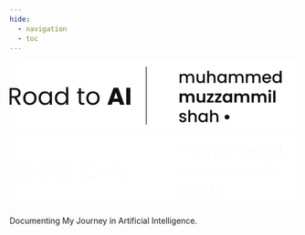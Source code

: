 ```yaml
---
hide:
  - navigation
  - toc
---
```


<script>
(function ensureLandingStyles() {
  var existing = document.querySelector('link[data-landing-custom-style]');
  if (!existing) {
    var link = document.createElement('link');
    link.rel = 'stylesheet';
    link.href = new URL('stylesheets/custom.css', document.baseURI).href;
    link.setAttribute('data-landing-custom-style', 'true');
    document.head.appendChild(link);
  }
})();
</script>

<script src="https://cdnjs.cloudflare.com/ajax/libs/three.js/r134/three.min.js"></script>
<script src="https://cdn.jsdelivr.net/npm/vanta@latest/dist/vanta.globe.min.js"></script>

<div id="vanta-background" class="landing-page">
  <div class="hero-content">
    <img src="assets/images/white-bg-logo.png" alt="Road to AI Logo" class="hero-logo light-logo">
    <img src="assets/images/black-bg-logo.png" alt="Road to AI Logo" class="hero-logo dark-logo">
    <!-- <h1>Road to AI</h1> -->
    <p>Documenting My Journey in Artificial Intelligence.</p>
    <!-- <a href="/ZeroToHero/" class="hero-button">Start Learning</a> -->
  </div>
</div>

<script>
var vantaEffect = VANTA.GLOBE({
  el: "#vanta-background.landing-page",
  mouseControls: true,
  touchControls: true,
  gyroControls: false,
  scale: 1.00,
  scaleMobile: 1.00,
  color: document.body.getAttribute('data-md-color-scheme') === 'slate' ? 0xffffff : 0x121212,
  color2: document.body.getAttribute('data-md-color-scheme') === 'slate' ? 0xffffff : 0x121212,
  backgroundColor: document.body.getAttribute('data-md-color-scheme') === 'slate' ? 0x121212 : 0xffffff
});

// Set up observer for theme changes
var observer = new MutationObserver(function(mutations) {
  mutations.forEach(function(mutation) {
    if (mutation.attributeName === 'data-md-color-scheme') {
      var newScheme = document.body.getAttribute('data-md-color-scheme');
      var newOptions = {
        color: newScheme === 'slate' ? 0xffffff : 0x121212,
        color2: newScheme === 'slate' ? 0xffffff : 0x121212,
        backgroundColor: newScheme === 'slate' ? 0x121212 : 0xffffff
      };
      vantaEffect.setOptions(newOptions);
    }
  });
});
observer.observe(document.body, {
  attributes: true,
  attributeFilter: ['data-md-color-scheme']
});
</script>